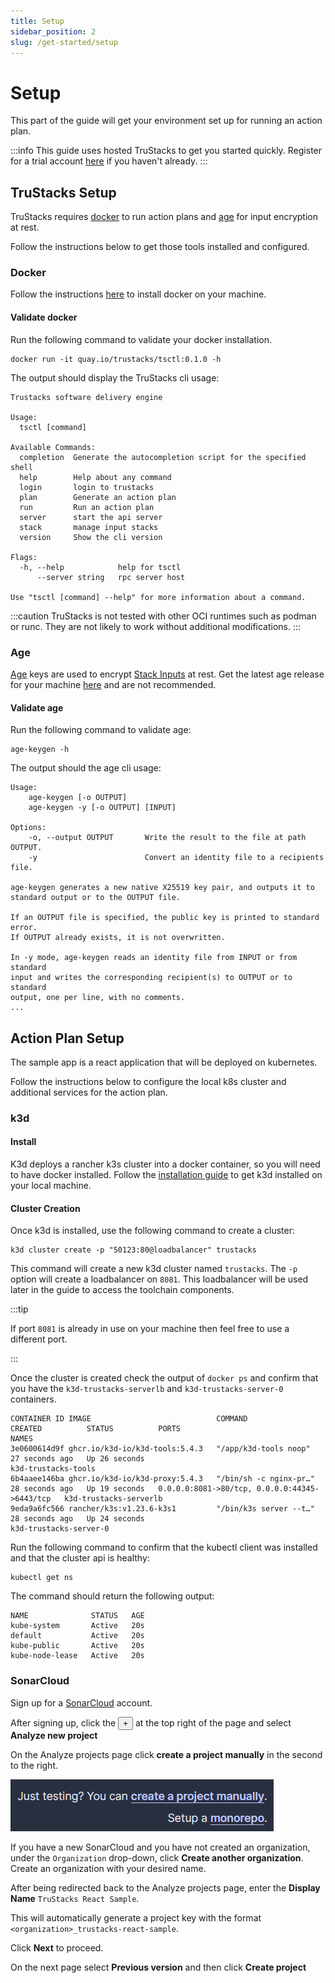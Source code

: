 ```yaml
---
title: Setup
sidebar_position: 2
slug: /get-started/setup
---
```


# Setup

This part of the guide will get your environment set up for running an action plan.

:::info
This guide uses hosted TruStacks to get you started quickly. Register for a trial account [here](https://trustacks-website.web.app/#pricing) if you haven't already.
:::

## TruStacks Setup

TruStacks requires [docker](https://www.docker.com/) to run action plans and [age](https://github.com/FiloSottile/age/releases) for input encryption at rest.

Follow the instructions below to get those tools installed and configured.

### Docker


Follow the instructions [here](https://docs.docker.com/engine/install/) to install docker on your machine.

#### Validate docker

Run the following command to validate your docker installation.

```
docker run -it quay.io/trustacks/tsctl:0.1.0 -h
```

The output should display the TruStacks cli usage:

```
Trustacks software delivery engine

Usage:
  tsctl [command]

Available Commands:
  completion  Generate the autocompletion script for the specified shell
  help        Help about any command
  login       login to trustacks
  plan        Generate an action plan
  run         Run an action plan
  server      start the api server
  stack       manage input stacks
  version     Show the cli version

Flags:
  -h, --help            help for tsctl
      --server string   rpc server host

Use "tsctl [command] --help" for more information about a command.
```

:::caution
TruStacks is not tested with other OCI runtimes such as podman or runc. They are not likely to work without additional modifications.
:::

### Age

[Age](https://github.com/FiloSottile/age/releases) keys are used to encrypt [Stack Inputs](/stacks) at rest. Get the latest age release for your machine [here](https://github.com/FiloSottile/age/releases) and are not recommended.

#### Validate age

Run the following command to validate age:

```
age-keygen -h
```

The output should the age cli usage:

```
Usage:
    age-keygen [-o OUTPUT]
    age-keygen -y [-o OUTPUT] [INPUT]

Options:
    -o, --output OUTPUT       Write the result to the file at path OUTPUT.
    -y                        Convert an identity file to a recipients file.

age-keygen generates a new native X25519 key pair, and outputs it to
standard output or to the OUTPUT file.

If an OUTPUT file is specified, the public key is printed to standard error.
If OUTPUT already exists, it is not overwritten.

In -y mode, age-keygen reads an identity file from INPUT or from standard
input and writes the corresponding recipient(s) to OUTPUT or to standard
output, one per line, with no comments.
...
```

## Action Plan Setup

The sample app is a react application that will be deployed on kubernetes.

Follow the instructions below to configure the local k8s cluster and additional services for the action plan.

### k3d

#### Install

K3d deploys a rancher k3s cluster into a docker container, so you will need to have docker installed. Follow the [installation guide](https://k3d.io/#installation) to get k3d installed on your local machine.

#### Cluster Creation

Once k3d is installed, use the following command to create a cluster:

    k3d cluster create -p "50123:80@loadbalancer" trustacks

This command will create a new k3d cluster named `trustacks`. The `-p` option will create a loadbalancer on `8081`. This loadbalancer will be used later in the guide to access the toolchain components.

:::tip

If port `8081` is already in use on your machine then feel free to use a different port.

:::

Once the cluster is created check the output of `docker ps` and confirm that you have the `k3d-trustacks-serverlb` and `k3d-trustacks-server-0` containers.

    CONTAINER ID IMAGE                            COMMAND                  CREATED          STATUS          PORTS                                           NAMES
    3e0600614d9f ghcr.io/k3d-io/k3d-tools:5.4.3   "/app/k3d-tools noop"    27 seconds ago   Up 26 seconds                                                   k3d-trustacks-tools
    6b4aaee146ba ghcr.io/k3d-io/k3d-proxy:5.4.3   "/bin/sh -c nginx-pr…"   28 seconds ago   Up 19 seconds   0.0.0.0:8081->80/tcp, 0.0.0.0:44345->6443/tcp   k3d-trustacks-serverlb
    9eda9a6fc566 rancher/k3s:v1.23.6-k3s1         "/bin/k3s server --t…"   28 seconds ago   Up 24 seconds                                                   k3d-trustacks-server-0

Run the following command to confirm that the kubectl client was installed and that the cluster api is healthy:

    kubectl get ns

The command should return the following output:

    NAME              STATUS   AGE
    kube-system       Active   20s
    default           Active   20s
    kube-public       Active   20s
    kube-node-lease   Active   20s

### SonarCloud

Sign up for a [SonarCloud](sonarcloud.io) account.

After signing up, click the <button className="TrustacksSonarcloudNewButton">+</button> at the top right of the page and select **Analyze new project**

On the Analyze projects page click **create a project manually** in the second to the right.

![Sonar Create Project](./assets/sonar-create-project-manually.png)

If you have a new SonarCloud and you have not created an organization, under the `Organization` drop-down, click **Create another organization**. Create an organization with your desired name.

After being redirected back to the Analyze projects page, enter the **Display Name** `TruStacks React Sample`. 

This will automatically generate a project key with the format `<organization>_trustacks-react-sample`.

Click **Next** to proceed.

On the next page select **Previous version** and then click **Create project**
